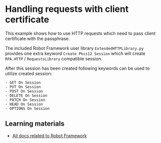 # Handling requests with client certificate

This example shows how to use HTTP requests which need to pass client
certificate with the passphrase.

The included Robot Framework user library `ExtendedHTTPLibrary.py` provides
one extra keyword `Create Pkcs12 Session` which will create `RPA.HTTP` / `RequestsLibrary`
compatible session.

After this session has been created following keywords can be used to utilize created session:

    - GET On Session
    - PUT On Session
    - POST On Session
    - DELETE On Session
    - PATCH On Session
    - HEAD On Session
    - OPTIONS On Session

## Learning materials

- [All docs related to Robot Framework](https://robocorp.com/docs/languages-and-frameworks/robot-framework)
